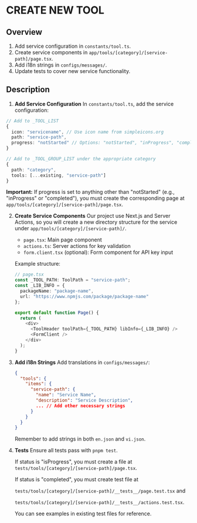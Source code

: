 # CREATE NEW TOOL

## Overview

1. Add service configuration in `constants/tool.ts`.
2. Create service components in `app/tools/[category]/[service-path]/page.tsx`.
3. Add i18n strings in `configs/messages/`.
4. Update tests to cover new service functionality.

## Description

1. **Add Service Configuration**
  In `constants/tool.ts`, add the service configuration:

  ```typescript
  // Add to _TOOL_LIST
  {
    icon: "servicename", // Use icon name from simpleicons.org
    path: "service-path",
    progress: "notStarted" // Options: "notStarted", "inProgress", "completed"
  }

  // Add to _TOOL_GROUP_LIST under the appropriate category
  {
    path: "category",
    tools: [...existing, "service-path"]
  }
  ```

  **Important:** If progress is set to anything other than "notStarted" (e.g., "inProgress" or "completed"), you must create the corresponding page at `app/tools/[category]/[service-path]/page.tsx`.

2. **Create Service Components**
   Our project use Next.js and Server Actions, so you will create a new directory structure for the service under `app/tools/[category]/[service-path]/`.
   - `page.tsx`: Main page component
   - `actions.ts`: Server actions for key validation
   - `form.client.tsx` (optional): Form component for API key input

   Example structure:
   ```typescript
   // page.tsx
   const _TOOL_PATH: ToolPath = "service-path";
   const _LIB_INFO = {
     packageName: "package-name",
     url: "https://www.npmjs.com/package/package-name"
   };

   export default function Page() {
     return (
       <div>
         <ToolHeader toolPath={_TOOL_PATH} libInfo={_LIB_INFO} />
         <FormClient />
       </div>
     );
   }
   ```


3. **Add i18n Strings**
   Add translations in `configs/messages/`:
   ```json
   {
     "tools": {
       "items": {
         "service-path": {
           "name": "Service Name",
           "description": "Service Description",
           ... // Add other necessary strings
         }
       }
     }
   }
   ```
   Remember to add strings in both `en.json` and `vi.json`.

4. **Tests**
   Ensure all tests pass with `pnpm test`. 
   
   If status is "isProgress", you must create a file at `tests/tools/[category]/[service-path]/page.tsx`.
   
   If status is "completed", you must create test file at 
   
   `tests/tools/[category]/[service-path]/__tests__/page.test.tsx` and 
   
   `tests/tools/[category]/[service-path]/__tests__/actions.test.tsx`.
   
   You can see examples in existing test files for reference.